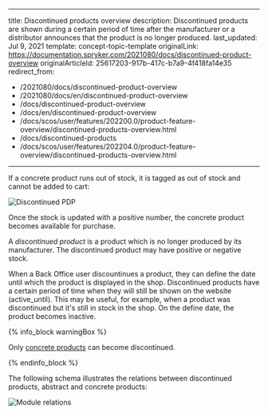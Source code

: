  
---
title: Discontinued products overview
description: Discontinued products are shown during a certain period of time after the manufacturer or a distributor announces that the product is no longer produced.
last_updated: Jul 9, 2021
template: concept-topic-template
originalLink: https://documentation.spryker.com/2021080/docs/discontinued-product-overview
originalArticleId: 25617203-917b-417c-b7a9-4f418fa14e35
redirect_from:
  - /2021080/docs/discontinued-product-overview
  - /2021080/docs/en/discontinued-product-overview
  - /docs/discontinued-product-overview
  - /docs/en/discontinued-product-overview
  - /docs/scos/user/features/202200.0/product-feature-overview/discontinued-products-overview.html
  - /docs/discontinued-products
  - /docs/scos/user/features/202204.0/product-feature-overview/discontinued-products-overview.html
---

If a concrete product runs out of stock, it is tagged as out of stock and cannot be added to cart:

![Discontinued PDP](https://spryker.s3.eu-central-1.amazonaws.com/docs/Features/Product+Management/Discontinued+Products/Discontinued+Products+Feature+Overview/discontinued-pdp-page.png)

Once the stock is updated with a positive number, the concrete product becomes available for purchase.

A *discontinued product* is a product which is no longer produced by its manufacturer. The discontinued product may have positive or negative stock.

When a Back Office user discountinues a product, they can define the date until which the product is displayed in the shop. Discontinued products have a certain period of time when they will still be shown on the website (active_until). This may be useful, for example, when a product was discontinued but it's still in stock in the shop. On the define date, the product becomes inactive.

{% info_block warningBox %}

Only [concrete products](/docs/pbc/all/product-information-management/{{page.version}}/base-shop/feature-overviews/product-feature-overview/product-feature-overview.html) can become discontinued.

{% endinfo_block %}

The following schema illustrates the relations between discontinued products, abstract and concrete products:

![Module relations](https://spryker.s3.eu-central-1.amazonaws.com/docs/Features/Product+Management/Discontinued+Products/Discontinued+Products+Feature+Overview/discontinued-schema.png)
